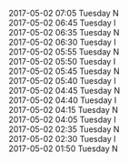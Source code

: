 2017-05-02 07:05 Tuesday  N  
2017-05-02 06:45 Tuesday  I  
2017-05-02 06:35 Tuesday  N  
2017-05-02 06:30 Tuesday  I  
2017-05-02 05:55 Tuesday  N  
2017-05-02 05:50 Tuesday  I  
2017-05-02 05:45 Tuesday  N  
2017-05-02 05:40 Tuesday  I  
2017-05-02 04:45 Tuesday  N  
2017-05-02 04:40 Tuesday  I  
2017-05-02 04:15 Tuesday  N  
2017-05-02 04:05 Tuesday  I  
2017-05-02 02:35 Tuesday  N  
2017-05-02 02:30 Tuesday  I  
2017-05-02 01:50 Tuesday  N  
